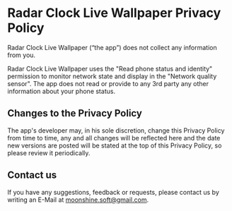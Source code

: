 # Radar Clock Live Wallpaper Privacy Policy

Radar Clock Live Wallpaper (“the app”) does not collect any information from you.

Radar Clock Live Wallpaper uses the "Read phone status and identity" permission to monitor network state and display in the "Network quality sensor". The app does not read or provide to any 3rd party any other information about your phone status.

## Changes to the Privacy Policy
The app's developer may, in his sole discretion, change this Privacy Policy from time to time, any and all changes will be reflected here and the date new versions are posted will be stated at the top of this Privacy Policy, so please review it periodically.
 
## Contact us
If you have any suggestions, feedback or requests, please contact us by writing an E-Mail at moonshine.soft@gmail.com.
